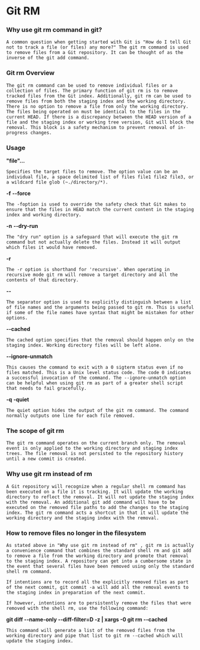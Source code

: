 # Git RM

### Why use git rm command in git?
`A common question when getting started with Git is "How do I tell Git not to track a file (or files) any more?" The git rm command is used to remove files from a Git repository. It can be thought of as the inverse of the git add command.`

### Git rm Overview
`The git rm command can be used to remove individual files or a collection of files. The primary function of git rm is to remove tracked files from the Git index. Additionally, git rm can be used to remove files from both the staging index and the working directory. There is no option to remove a file from only the working directory. The files being operated on must be identical to the files in the current HEAD. If there is a discrepancy between the HEAD version of a file and the staging index or working tree version, Git will block the removal. This block is a safety mechanism to prevent removal of in-progress changes.`

### Usage

**"file"…​**

`Specifies the target files to remove. The option value can be an individual file, a space delimited list of files file1 file2 file3, or a wildcard file glob (~./directory/*).`

**-f**
**--force**

`The -foption is used to override the safety check that Git makes to ensure that the files in HEAD match the current content in the staging index and working directory.`

**-n**
**--dry-run**

`The "dry run" option is a safeguard that will execute the git rm command but not actually delete the files. Instead it will output which files it would have removed.`

**-r**

`The -r option is shorthand for 'recursive'. When operating in recursive mode git rm will remove a target directory and all the contents of that directory.`

**--**

`The separator option is used to explicitly distinguish between a list of file names and the arguments being passed to git rm. This is useful if some of the file names have syntax that might be mistaken for other options.`

**--cached**

`The cached option specifies that the removal should happen only on the staging index. Working directory files will be left alone.`

**--ignore-unmatch**

`This causes the command to exit with a 0 sigterm status even if no files matched. This is a Unix level status code. The code 0 indicates a successful invocation of the command. The --ignore-unmatch option can be helpful when using git rm as part of a greater shell script that needs to fail gracefully.`

**-q**
**-quiet**

`The quiet option hides the output of the git rm command. The command normally outputs one line for each file removed.`

### The scope of git rm

`The git rm command operates on the current branch only. The removal event is only applied to the working directory and staging index trees. The file removal is not persisted to the repository history until a new commit is created.`

### Why use git rm instead of rm

`A Git repository will recognize when a regular shell rm command has been executed on a file it is tracking. It will update the working directory to reflect the removal. It will not update the staging index with the removal. An additional git add command will have to be executed on the removed file paths to add the changes to the staging index. The git rm command acts a shortcut in that it will update the working directory and the staging index with the removal.`

### How to remove files no longer in the filesystem

`As stated above in "Why use git rm instead of rm" , git rm is actually a convenience command that combines the standard shell rm and git add to remove a file from the working directory and promote that removal to the staging index. A repository can get into a cumbersome state in the event that several files have been removed using only the standard shell rm command.`

`If intentions are to record all the explicitly removed files as part of the next commit, git commit -a will add all the removal events to the staging index in preparation of the next commit.`

`If however, intentions are to persistently remove the files that were removed with the shell rm, use the following command:`

**git diff --name-only --diff-filter=D -z | xargs -0 git rm --cached**

`This command will generate a list of the removed files from the working directory and pipe that list to git rm --cached which will update the staging index.`
